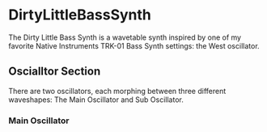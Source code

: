 # DirtyLittleBassSynth

The Dirty Little Bass Synth is a wavetable synth inspired by one of my favorite Native Instruments TRK-01 Bass Synth settings: the West oscillator.

## Oscialltor Section

There are two oscillators, each morphing between three different waveshapes: The Main Oscillator and Sub Oscillator. 

### Main Oscillator


